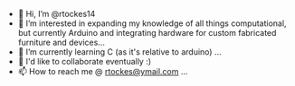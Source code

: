 - 👋 Hi, I’m @rtockes14
- 👀 I’m interested in expanding my knowledge of all things computational, but currently Arduino and integrating hardware for custom fabricated furniture and devices...
- 🌱 I’m currently learning C (as it's relative to arduino) ...
- 💞️ I'd like to collaborate eventually :)
- 📫 How to reach me @ rtockes@ymail.com     ...

<!---
rtockes14/rtockes14 is a ✨ special ✨ repository because its `README.md` (this file) appears on your GitHub profile.
You can click the Preview link to take a look at your changes.
--->
